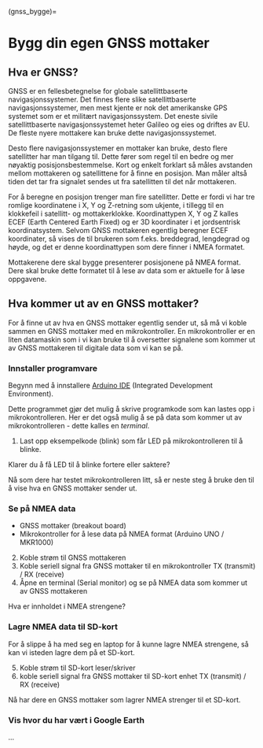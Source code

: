 (gnss_bygge)=
# Bygg din egen GNSS mottaker

## Hva er GNSS?
GNSS er en fellesbetegnelse for globale satellittbaserte navigasjonssystemer. Det finnes flere slike satellittbaserte navigasjonssystemer, men mest kjente er nok det amerikanske GPS systemet som er et militært navigasjonssystem. Det eneste sivile satellittbaserte navigasjonssystemet heter Galileo og eies og driftes av EU. De fleste nyere mottakere kan bruke dette navigasjonssystemet.

Desto flere navigasjonssystemer en mottaker kan bruke, desto flere satellitter har man tilgang til. Dette fører som regel til en bedre og mer nøyaktig posisjonsbestemmelse. Kort og enkelt forklart så måles avstanden mellom mottakeren og satellittene for å finne en posisjon. Man måler altså tiden det tar fra signalet sendes ut fra satellitten til det når mottakeren.

For å beregne en posisjon trenger man fire satellitter. Dette er fordi vi har tre romlige koordinatene i X, Y og Z-retning som ukjente, i tillegg til en klokkefeil i satellitt- og mottakerklokke. Koordinattypen X, Y og Z kalles ECEF (Earth Centered Earth Fixed) og er 3D koordinater i et jordsentrisk koordinatsystem. Selvom GNSS mottakeren egentlig beregner ECEF koordinater, så vises de til brukeren som f.eks. breddegrad, lengdegrad og høyde, og det er denne koordinattypen som dere finner i NMEA formatet.
  
Mottakerene dere skal bygge presenterer posisjonene på NMEA format. Dere skal bruke dette formatet til å lese av data som er aktuelle for å løse oppgavene.


## Hva kommer ut av en GNSS mottaker?

For å finne ut av hva en GNSS mottaker egentlig sender ut, så må vi koble sammen en GNSS mottaker med en mikrokontroller. En mikrokontroller er en liten datamaskin som i vi kan bruke til å oversetter signalene som kommer ut av GNSS mottakeren til digitale data som vi kan se på.

### Innstaller programvare

Begynn med å innstallere [Arduino IDE](https://www.arduino.cc/en/software) (Integrated Development Environment).

Dette programmet gjør det mulig å skrive programkode som kan lastes opp i mikrokontrolleren. Her er det også mulig å se på data som kommer ut av mikrokontrolleren - dette kalles en *terminal*.

1. Last opp eksempelkode (blink) som får LED på mikrokontrolleren til å blinke.

Klarer du å få LED til å blinke fortere eller saktere?

Nå som dere har testet mikrokontrolleren litt, så er neste steg å bruke den til å vise hva en GNSS mottaker sender ut.

### Se på NMEA data

- GNSS mottaker (breakout board)
- Mikrokontroller for å lese data på NMEA format (Arduino UNO / MKR1000)

2. Koble strøm til GNSS mottakeren
3. Koble seriell signal fra GNSS mottaker til en mikrokontroller TX (transmit) / RX (receive)
4. Åpne en terminal (Serial monitor) og se på NMEA data som kommer ut av GNSS mottakeren

Hva er innholdet i NMEA strengene?

### Lagre NMEA data til SD-kort

For å slippe å ha med seg en laptop for å kunne lagre NMEA strengene, så kan vi isteden lagre dem på et SD-kort.

5. Koble strøm til SD-kort leser/skriver
6. koble seriell signal fra GNSS mottaker til SD-kort enhet TX (transmit) / RX (receive)

Nå har dere en GNSS mottaker som lagrer NMEA strenger til et SD-kort. 

### Vis hvor du har vært i Google Earth
...